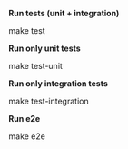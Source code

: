 **Run tests (unit + integration)**

make test

**Run only unit tests**

make test-unit

**Run only integration tests**

make test-integration

**Run e2e**

make e2e